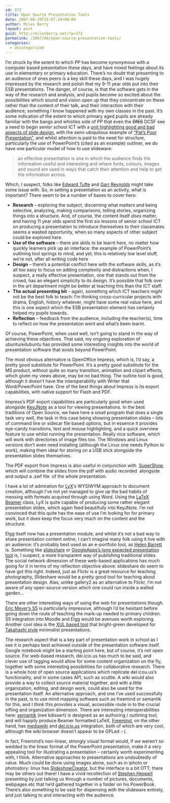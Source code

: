 ```yaml
---
id: 372
title: Open Source Presentation Tools
date: 2007-08-29T15:07:19+00:00
author: Miles Berry
layout: post
guid: http://milesberry.net/?p=372
permalink: /2007/08/open-source-presentation-tools/
categories:
  - Uncategorized
---
```

I&#8217;m struck by the extent to which PP has become synonymous with a computer based presentation these days, and have mixed feelings about its use in elementary or primary education. There&#8217;s no doubt that presenting to an audience of ones peers is a key skill these days, and I was hugely impressed by the research and polish that my 9-11 year olds put into their ESB presentations. The danger, of course, is that the software gets in the way of the research and analysis, and pupils become so excited about the possibilities which sound and vision open up that they concentrate on these rather than the content of their talk, and their interaction with their audience; something I know happened with my own classes in the past. It&#8217;s some indication of the extent to which primary aged pupils are already familiar with the bangs and whistles side of PP that even the <span style="text-decoration: line-through">DfES</span> DCSF see a need to begin senior school ICT with a [unit highlighting good and bad aspects of slide design](http://www.standards.dfes.gov.uk/secondary/keystage3/all/respub/ictsampley7), with the semi-ubiquitous example of [&#8220;Pat&#8217;s Poor Presentation&#8221;](http://www.google.co.uk/search?q=%22pat%27s+poor+presentation%22&ie=utf-8&oe=utf-8&aq=t&rls=org.mozilla:en-GB:official&client=firefox-a), and whilst attention is paid to the need for structure, particularly the use of PowerPoint&#8217;s (cited as an example) outliner, we do have one particular model of how to use slideware:

> an effective presentation is one in which the audience finds the information useful and interesting and where fonts, colours, images and sound are used in ways that catch their attention and help to get the information across.
> 
> <!--more-->

Which, I suspect, folks like [Edward Tufte](http://www.edwardtufte.com/tufte/powerpoint) and [Garr Reynolds](http://www.presentationzen.com/about.html) might take some issue with. So, in setting a presentation as an activity, what is important? There seem to be a number of bases to cover here:

  * **Research** &#8211; exploring the subject, discerning what matters and being selective, analyzing, making comparisons, telling stories, organizing things into a structure. And, of course, the content itself _does_ matter, and having 11 year olds spend the first six lessons of senior school ICT on producing a presentation to introduce themselves to their classmates seems a wasted opportunity, when so many aspects of other subject could be explored here.
  * **Use of the software** &#8211; there are skills to be learnt here, no matter how quickly learners pick up an interface: the example of PowerPoint&#8217;s outlining tool springs to mind, and yet, this is relatively low level stuff, we&#8217;re not, after all writing code here
  * **Design** &#8211; there&#8217;s a potential conflict here with the software skills, as it&#8217;s all too easy to focus on adding complexity and distractions when, I suspect, a really effective presentation, one that stands out from the crowd, has an elegant simplicity to its design. It&#8217;s possible that folk over in the art department might be better at teaching this than the ICT staff.
  * **The actual presenting bit** &#8211; again, something which ICT teachers _might_ not be the best folk to teach: I&#8217;m thinking cross-curricular projects with drama, English, history whatever, might have some real value here, and this is one aspect which the ESB presentation element has certainly helped my pupils towards.
  * **Reflection** &#8211; feedback from the audience, including the teacher(s), time to reflect on how the presentation went and what&#8217;s been learnt.

Of course, PowerPoint, when used well, isn&#8217;t going to stand in the way of achieving these objectives. That said, my ongoing exploration of ubuntu/edubuntu has provided some interesting insights into the world of presentation software that exists beyond PowerPoint.

The most obvious alternative is OpenOffice Impress, which is, I&#8217;d say, a pretty good substitute for PowerPoint. It&#8217;s a pretty good substitute for the MS product, without quite so many transition, animation and clipart effects, which given my views above, may be no bad thing. The outline tool is good, although it doesn&#8217;t have the interoperability with Writer that Word/PowerPoint have. One of the best things about Impress is its export capabilities, with native support for Flash and PDF.

Impress&#8217;s PDF export capabilities are particularly good when used alongside [KeyJNote](http://www.google.co.uk/url?sa=t&ct=res&cd=1&url=http%3A%2F%2Fkeyjnote.sourceforge.net%2F&ei=vmLVRpfiEZ6W0wSJ5uHRDA&usg=AFQjCNG54V2hEF662LwImSFDeoKlsKVd5w&sig2=jaZ1Zqw3j_w1lJ-wttVBeg) as a tool for viewing presentations. In the best traditions of Open Source, we have here a small program that does a single task very well, the task in this case being showing presentation slides &#8211; lots of command line or sidecar file based options, but in essence it provides eye-candy transitions, text and mouse highlighting, and a quick overview feature to use whilst running the presentation. Really nice software, which will work with directories of image files too. The Windows and Linux versions don&#8217;t even need installing (although the Linux one needs Python to work), making them ideal for storing on a USB stick alongside the presentation slides themselves.

The PDF export from Impress is also useful in conjunction with  [SuperShow](http://www.rastersoft.com/programas/supershow.html), which will combine the slides from the pdf with audio recorded  alongside and output a .swf file  of the whole presentation.

I have a lot of admiration for [LyX](http://www.lyx.org/)&#8216;s WYSIWYM approach to document creation, although I&#8217;ve not yet managed to give up the bad habits of messing with formats acquired through using Word. Using the [LaTeX Beamer](http://latex-beamer.sourceforge.net/) class, LyX is quite capable of producing some rather elegant presentation slides, which again feed beautifully into KeyJNote. I&#8217;m not convinced that this quite has the ease of use I&#8217;m looking for for primary work, but it does keep the focus very much on the content and the structure.

Elgg itself now has a presentation module, and whilst it&#8217;s not a bad way to share presentation content online, I can&#8217;t imagine many folk using it live with an audience: it&#8217;s probably best used as an e-portfolio tool, as [Helen Barrett](http://eduspaces.net/helenb/presentations/517) is. Something like [slideshare](http://www.slideshare.net/) or [GoogleApps&#8217;s long expected presentation tool](http://googleblog.blogspot.com/2007/04/were-expecting.html) is, I suspect, a more transparent way of publishing traditional slides. The social network dimension of these web-based applications has much going for it in terms of my reflection objective above: slideshare do seem to have got this right. Indeed, just as Flickr is a great resource for teaching photography, Slideshare would be a pretty good tool for teaching about presentation design. Alas, unlike gallery2 as an alternative to Flickr, I&#8217;m not aware of any open-source version which one could run inside a walled garden&#8230;

There are other interesting ways of using the web for presentations though. [Eric Meyer&#8217;s S5](http://meyerweb.com/eric/tools/s5/) is particularly impressive, although I&#8217;d be hesitant before going down the route of teaching the mark-up needed to primary children. S5 integration into Moodle and Elgg would be avenues worth exploring. Another cool idea is the [XUL based tool](http://www.bright-green.com/blog/2005_12_15/a_cute_mozilla_xul_app.html) that bright-green developed for [Takahashi style](http://presentationzen.blogs.com/presentationzen/2005/09/living_large_ta.html) minimalist presentations.

The research aspect that is a key part of presentation work in school as I see it is perhaps best achieved outside of the presentation software itself. Google notebook might be a starting point here, but of course, it&#8217;s not open source. For web-based research, del.icio.us has much to be said, and clever use of tagging would allow for some content organization on the fly, together with some interesting possibilities for collaborative research. There is a whole host of open source applications which replicate del.icou.us&#8217;s functionality, and in some cases API, such as scuttle. A wiki would also provide a way to collect source material together, and with a little organization, editing, and design work, could also be used for the presentation itself. An alternative approach, and one I&#8217;ve used successfully in the past, is to use mind mapping software such as freemind or semantik for this, and I think this provides a visual, accessible route in to the crucial sifting and organization dimension. There are interesting interoperabilities here: [semantik](http://freehackers.org/%7Etnagy/kdissert.html) (nee kdissert) is designed as an authoring / outlining tool, and will happily produce Beamer formatted LaTeX, [Freemind](http://freemind.sourceforge.net/wiki/index.php/Main_Page), on the other hand, has [mediawiki](http://www.wikimindmap.org/about.htm) and [del.icio.us](http://www.blainekendall.com/deliciousmind/) integration, both of which are very cool, although the wiki browser doesn&#8217;t appear to be GPLed :-(.

In fact, Freemind&#8217;s non-linear, strongly visual format would, if we weren&#8217;t so wedded to the linear format of the PowerPoint presentation, make it a very appealing tool for illustrating a presentation &#8211; certainly worth experimenting with, I think. Alternative approaches to presentations are undoubtedly of value. Much could be done using images alone, such as in iphoto or photostory: linux has [SlideshowCreator](http://slcreator.sourceforge.net/), but the interface is a bit OTT; there may be others out there! I have a vivid recollection of [Stephen Heppell](http://www.heppell.net/) presenting by just talking us through a number of pictures, documents, webpages etc that he&#8217;d gathered together in a folder on his PowerBook. There&#8217;s also something to be said for dispensing with the slideware entirely, and just talking to and interacting with the audience.
